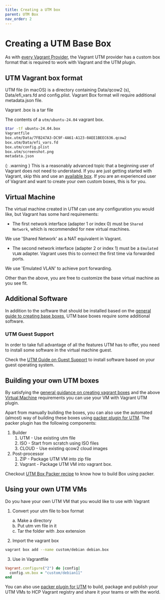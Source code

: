 ```yaml
---
title: Creating a UTM box
parent: UTM Box
nav_order: 2
---
```


# Creating a UTM Base Box

As with [every Vagrant Provider](https://developer.hashicorp.com/vagrant/docs/providers/basic_usage), the Vagrant UTM provider has a custom box format that is required to work with Vagrant and the UTM plugin.

## UTM Vagrant box format

UTM file (in macOS) is a directory containing Data/qcow2 (s), Data/efi_vars.fd and config.plist.
Vagrant Box format will require additional metadata.json file. 

Vagrant .box is a tar file

The contents of a `utm/ubuntu-24.04` vagrant box.
```bash
$tar -tf ubuntu-24.04.box 
Vagrantfile
box.utm/Data/7FB247A3-DC9F-4A61-A123-0AEE1BEEC636.qcow2
box.utm/Data/efi_vars.fd
box.utm/config.plist
box.utm/screenshot.png
metadata.json
```

{: .warning } 
This is a reasonably advanced topic that a beginning user of Vagrant does not need to understand. If you are just getting started with Vagrant, skip this and use an [available box](/utm_box_gallery.md). If you are an experienced user of Vagrant and want to create your own custom boxes, this is for you.

## Virtual Machine

The virtual machine created in UTM can use any configuration you would like, but Vagrant has some hard requirements:

* The first network interface (adapter 1 or index 0) must be `Shared Network`, which is recommended for new virtual machines. 

We use 'Shared Network' as a NAT equivalent in Vagrant.

* The second network interface (adapter 2 or index 1) must be a `Emulated VLAN` adapter. Vagrant uses this to connect the first time via forwarded ports.

We use 'Emulated VLAN' to achieve port forwarding.




Other than the above, you are free to customize the base virtual machine as you see fit.

## Additional Software

In addition to the software that should be installed based on the [general guide to creating base boxes](https://developer.hashicorp.com/vagrant/docs/boxes/base), UTM base boxes require some additional software.

### UTM Guest Support

In order to take full advantage of all the features UTM has to offer, you need to install some software in the virtual machine guest.

Check the [UTM Guide on Guest Support](https://docs.getutm.app/guest-support/guest-support/) to install software based on your guest operating system.

## Building your own UTM boxes

By satisfying the [general guidance on creating vagrant boxes](https://developer.hashicorp.com/vagrant/docs/boxes/base) and the above [Virtual Machine](#virtual-machine) requirements you can use your VM with Vagrant UTM plugin.

Apart from manually building the boxes, you can also use the automated (almost) way of building these boxes using [packer plugin for UTM](https://github.com/naveenrajm7/packer-plugin-utm).
The packer plugin has the following components:
1. Builder
    1. UTM - Use existing utm file 
    2. ISO - Start from scratch using ISO files  
    3. CLOUD - Use existing qcow2 cloud images
2. Post-processor
    1. ZIP - Package UTM VM into zip file
    2. Vagrant - Package UTM VM into vagrant box.


Checkout [UTM Box Packer recipe](https://github.com/naveenrajm7/utm-box?tab=readme-ov-file#building-boxes) to know how to build Box using packer.

## Using your own UTM VMs

Do you have your own UTM VM that you would like to use with Vagrant 

1. Convert your utm file to box format

    a. Make a directory  
    b. Put utm vm file in it  
    c. Tar the folder with .box extension

2. Import the vagrant box 
```bash
vagrant box add --name custom/debian debian.box  
```

3. Use in Vagrantfile
```ruby
Vagrant.configure("2") do |config|
  config.vm.box = "custom/debian11"
end
```

You can also use [packer plugin for UTM](https://github.com/naveenrajm7/packer-plugin-utm) to build, package and publish your UTM VMs to HCP Vagrant registry and share it your teams or with the world.